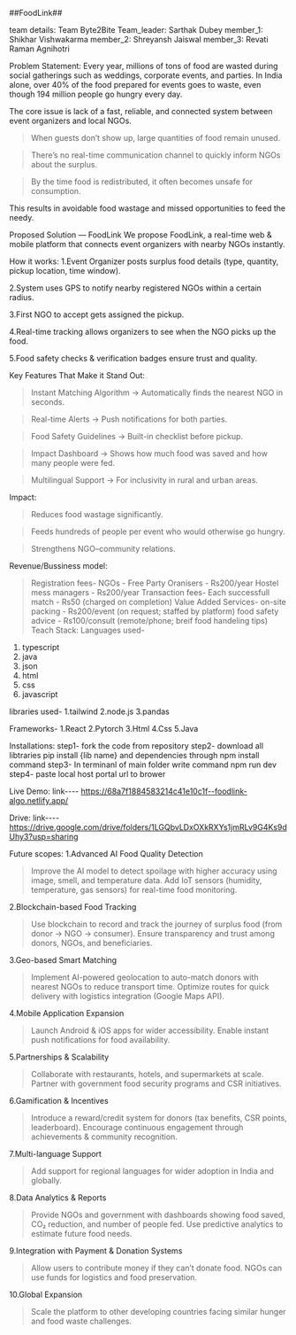 ##FoodLink##

team details:
Team Byte2Bite
Team_leader: Sarthak Dubey
member_1: Shikhar Vishwakarma
member_2: Shreyansh Jaiswal
member_3: Revati Raman Agnihotri

Problem Statement:
Every year, millions of tons of food are wasted during social gatherings such as weddings, corporate events, and parties.
In India alone, over 40% of the food prepared for events goes to waste, even though 194 million people go hungry every day.

The core issue is lack of a fast, reliable, and connected system between event organizers and local NGOs.

>When guests don’t show up, large quantities of food remain unused.

>There’s no real-time communication channel to quickly inform NGOs about the surplus.

>By the time food is redistributed, it often becomes unsafe for consumption.

This results in avoidable food wastage and missed opportunities to feed the needy.


Proposed Solution — FoodLink
We propose FoodLink, a real-time web & mobile platform that connects event organizers with nearby NGOs instantly.

How it works:
1.Event Organizer posts surplus food details (type, quantity, pickup location, time window).

2.System uses GPS to notify nearby registered NGOs within a certain radius.

3.First NGO to accept gets assigned the pickup.

4.Real-time tracking allows organizers to see when the NGO picks up the food.

5.Food safety checks & verification badges ensure trust and quality.


Key Features That Make it Stand Out:
>Instant Matching Algorithm → Automatically finds the nearest NGO in seconds.

>Real-time Alerts → Push notifications for both parties.

>Food Safety Guidelines → Built-in checklist before pickup.

>Impact Dashboard → Shows how much food was saved and how many people were fed.

>Multilingual Support → For inclusivity in rural and urban areas.


Impact:
>Reduces food wastage significantly.

>Feeds hundreds of people per event who would otherwise go hungry.

>Strengthens NGO–community relations.

Revenue/Bussiness model:
>Registration fees-
          NGOs - Free
          Party Oranisers - Rs200/year
          Hostel mess managers - Rs200/year
>Transaction fees-
          Each successfull match - Rs50 (charged on completion)
>Value Added Services-
          on-site packing - Rs200/event (on request; staffed by platform)
          food safety advice - Rs100/consult (remote/phone; breif food handeling tips)
Teach Stack:
Languages used-
1. typescript
2. java
3. json
4. html
5. css
6. javascript

libraries used-
1.tailwind
2.node.js
3.pandas

Frameworks-
1.React
2.Pytorch
3.Html
4.Css
5.Java

Installations:
step1- fork the code from repository
step2- download all libtraries pip install {lib name} and dependencies through npm install command
step3- In terminanl of main folder write command npm run dev
step4- paste local host portal url to brower

Live Demo:
link---- https://68a7f1884583214c41e10c1f--foodlink-algo.netlify.app/

Drive:
link---- https://drive.google.com/drive/folders/1LGQbvLDxOXkRXYs1jmRLv9G4Ks9dUhy3?usp=sharing

Future scopes:
1.Advanced AI Food Quality Detection
>Improve the AI model to detect spoilage with higher accuracy using image, smell, and temperature data.
>Add IoT sensors (humidity, temperature, gas sensors) for real-time food monitoring.

2.Blockchain-based Food Tracking
>Use blockchain to record and track the journey of surplus food (from donor → NGO → consumer).
>Ensure transparency and trust among donors, NGOs, and beneficiaries.

3.Geo-based Smart Matching
>Implement AI-powered geolocation to auto-match donors with nearest NGOs to reduce transport time.
>Optimize routes for quick delivery with logistics integration (Google Maps API).

4.Mobile Application Expansion
>Launch Android & iOS apps for wider accessibility.
>Enable instant push notifications for food availability.

5.Partnerships & Scalability
>Collaborate with restaurants, hotels, and supermarkets at scale.
>Partner with government food security programs and CSR initiatives.

6.Gamification & Incentives
>Introduce a reward/credit system for donors (tax benefits, CSR points, leaderboard).
>Encourage continuous engagement through achievements & community recognition.

7.Multi-language Support
>Add support for regional languages for wider adoption in India and globally.

8.Data Analytics & Reports
>Provide NGOs and government with dashboards showing food saved, CO₂ reduction, and number of people fed.
>Use predictive analytics to estimate future food needs.

9.Integration with Payment & Donation Systems
>Allow users to contribute money if they can’t donate food.
>NGOs can use funds for logistics and food preservation.

10.Global Expansion
>Scale the platform to other developing countries facing similar hunger and food waste challenges.
